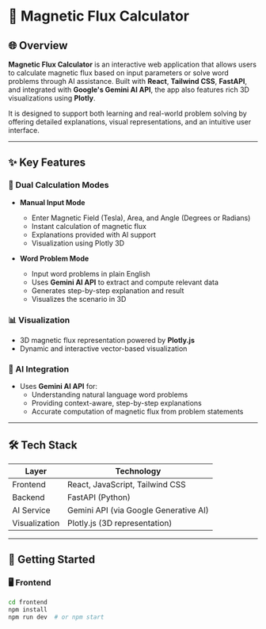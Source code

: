 # 🧲 Magnetic Flux Calculator

## 🌐 Overview
**Magnetic Flux Calculator** is an interactive web application that allows users to calculate magnetic flux based on input parameters or solve word problems through AI assistance. Built with **React**, **Tailwind CSS**, **FastAPI**, and integrated with **Google's Gemini AI API**, the app also features rich 3D visualizations using **Plotly**.

It is designed to support both learning and real-world problem solving by offering detailed explanations, visual representations, and an intuitive user interface.

---

## ✨ Key Features

### 📌 Dual Calculation Modes
- **Manual Input Mode**
  - Enter Magnetic Field (Tesla), Area, and Angle (Degrees or Radians)
  - Instant calculation of magnetic flux
  - Explanations provided with AI support
  - Visualization using Plotly 3D

- **Word Problem Mode**
  - Input word problems in plain English
  - Uses **Gemini AI API** to extract and compute relevant data
  - Generates step-by-step explanation and result
  - Visualizes the scenario in 3D

### 📊 Visualization
- 3D magnetic flux representation powered by **Plotly.js**
- Dynamic and interactive vector-based visualization

### 🤖 AI Integration
- Uses **Gemini AI API** for:
  - Understanding natural language word problems
  - Providing context-aware, step-by-step explanations
  - Accurate computation of magnetic flux from problem statements

---

## 🛠️ Tech Stack

| Layer       | Technology                        |
|-------------|------------------------------------|
| Frontend    | React, JavaScript, Tailwind CSS    |
| Backend     | FastAPI (Python)                   |
| AI Service  | Gemini API (via Google Generative AI) |
| Visualization | Plotly.js (3D representation)    |

---

## 🚀 Getting Started

### 🖥️ Frontend

```bash
cd frontend
npm install
npm run dev  # or npm start
